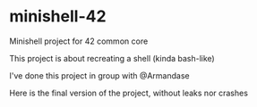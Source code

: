 # minishell-42
Minishell project for 42 common core

This project is about recreating a shell (kinda bash-like)

I've done this project in group with @Armandase

Here is the final version of the project, without leaks nor crashes
